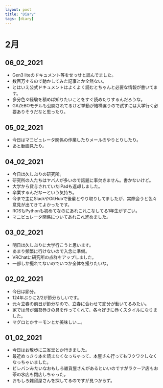 ```yaml
---
layout: post
title: "Diary"
tags: [diary]
---
```


# 2月
## 06_02_2021
* Gen3 liteのドキュメント等をせっせと読んでました。
* 数百万するので動かしてみた記事とか全然ない。
* とはいえ公式ドキュメントはよくよく読むとちゃんと必要な情報が書いてます。
* 多分色々経験を積めば知りたいことをすぐ読めたりするんだろうな。
* GAZEBOモデルも公開されてるけど挙動が結構違うので試すには大学行く必要ありそうだなと思ったり。

## 05_02_2021
* 今日はマニピュレータ関係の作業したりメールのやりとりしたり。
* あと動画見たり。

## 04_02_2021
* 今日は久しぶりの研究所。
* 研究所の人たちはヤバ人が多いので話題に事欠きません。書かないけど。
* 大学から貸与されていたiPadも返却しました。
* 卒業するんだなーという気持ち。
* 今まで主にSlackやGitHubで後輩とやり取りしてましたが、実際会うと色々意見が出てきてよかったです。
* ROSもPythonも初めてなのにあれこれこなしてる1年生がすごい。
* マニピュレータ関係についてあれこれ進めました。

## 03_02_2021
* 明日は久しぶりに大学行こうと思います。
* あまり頻繁に行けないので入念に準備。
* VRChatに研究所の点群をアップしました。
* 一部しか撮れてないのでいつか全体を撮りたいな。

## 02_02_2021
* 今日は節分。
* 124年ぶりに2/2が節分らしいです。
* 元々立春の前日が節分なので、立春に合わせて節分が動いてるみたい。
* 家では母が海苔巻きの具を作ってくれて、各々好きに巻くスタイルになりました。
* マグロとかサーモンとか美味しい…。

## 01_02_2021
* 今日はお散歩に三省堂とか行きました。
* 最近めっきり本を読まなくなっちゃって、本屋さん行ってもワクワクしなくなっちゃいました。
* ビレバンみたいなおもしろ雑貨屋さんがあるといいのですがラクーア店もお茶の水店も閉店しちゃった。
* おもしろ雑貨屋さんを探してるのですが見つからず。
